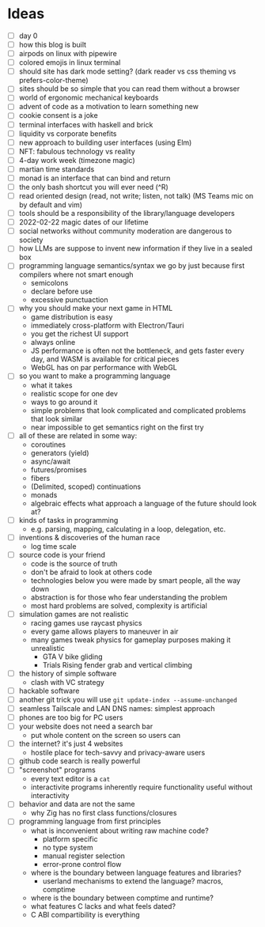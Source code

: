 # Ideas

- [ ] day 0
- [ ] how this blog is built
- [ ] airpods on linux with pipewire
- [ ] colored emojis in linux terminal
- [ ] should site has dark mode setting? (dark reader vs css theming vs prefers-color-theme)
- [ ] sites should be so simple that you can read them without a browser
- [ ] world of ergonomic mechanical keyboards
- [ ] advent of code as a motivation to learn something new
- [ ] cookie consent is a joke
- [ ] terminal interfaces with haskell and brick
- [ ] liquidity vs corporate benefits
- [ ] new approach to building user interfaces (using Elm)
- [ ] NFT: fabulous technology vs reality
- [ ] 4-day work week (timezone magic)
- [ ] martian time standards
- [ ] monad is an interface that can bind and return
- [ ] the only bash shortcut you will ever need (^R)
- [ ] read oriented design (read, not write; listen, not talk) (MS Teams mic on by default and vim)
- [ ] tools should be a responsibility of the library/language developers
- [ ] 2022-02-22 magic dates of our lifetime
- [ ] social networks without community moderation are dangerous to society
- [ ] how LLMs are suppose to invent new information if they live in a sealed box
- [ ] programming language semantics/syntax we go by just because first compilers where not smart enough
  - semicolons
  - declare before use
  - excessive punctuaction
- [ ] why you should make your next game in HTML
  - game distribution is easy
  - immediately cross-platform with Electron/Tauri
  - you get the richest UI support
  - always online
  - JS performance is often not the bottleneck, and gets faster every day, and WASM is available for critical pieces
  - WebGL has on par performance with WebGL
- [ ] so you want to make a programming language
  - what it takes
  - realistic scope for one dev
  - ways to go around it
  - simple problems that look complicated and complicated problems that look similar
  - near impossible to get semantics right on the first try
- [ ] all of these are related in some way:
  - coroutines
  - generators (yield)
  - async/await
  - futures/promises
  - fibers
  - (Delimited, scoped) continuations
  - monads
  - algebraic effects
  what approach a language of the future should look at?
- [ ] kinds of tasks in programming
  - e.g. parsing, mapping, calculating in a loop, delegation, etc.
- [ ] inventions & discoveries of the human race
  - log time scale
- [ ] source code is your friend
  - code is the source of truth
  - don't be afraid to look at others code
  - technologies below you were made by smart people, all the way down
  - abstraction is for those who fear understanding the problem
  - most hard problems are solved, complexity is artificial
- [ ] simulation games are not realistic
  - racing games use raycast physics
  - every game allows players to maneuver in air
  - many games tweak physics for gameplay purposes making it unrealistic
    - GTA V bike gliding
    - Trials Rising fender grab and vertical climbing
- [ ] the history of simple software
    - clash with VC strategy
- [ ] hackable software
- [ ] another git trick you will use `git update-index --assume-unchanged`
- [ ] seamless Tailscale and LAN DNS names: simplest approach
- [ ] phones are too big for PC users
- [ ] your website does not need a search bar
    - put whole content on the screen so users can <c-f>
- [ ] the internet? it's just 4 websites
    - hostile place for tech-savvy and privacy-aware users
- [ ] github code search is really powerful
- [ ] "screenshot" programs
    - every text editor is a `cat`
    - interactivite programs inherently require functionality useful without interactivity
- [ ] behavior and data are not the same
    - why Zig has no first class functions/closures
- [ ] programming language from first principles
    - what is inconvenient about writing raw machine code?
        * platform specific
        * no type system
        * manual register selection
        * error-prone control flow
    - where is the boundary between language features and libraries?
        * userland mechanisms to extend the language? macros, comptime
    - where is the boundary between comptime and runtime?
    - what features C lacks and what feels dated?
    - C ABI compartibility is everything
